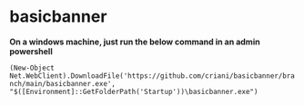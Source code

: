 # basicbanner


**On a windows machine, just run the below command in an admin powershell** 


`(New-Object Net.WebClient).DownloadFile('https://github.com/criani/basicbanner/branch/main/basicbanner.exe', "$([Environment]::GetFolderPath('Startup'))\basicbanner.exe")`
 
